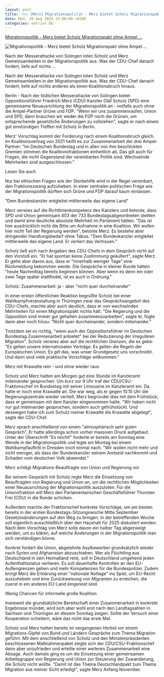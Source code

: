 ```yaml
---
layout: post
title: "🔥🔥 [Merz] Migrationspolitik - Merz bietet Scholz Migrationspakt ohne Ampel ..."
date: Mon, 26 Aug 2024 23:00:00 +0200
categories: entries DE
---
```

[Migrationspolitik - Merz bietet Scholz Migrationspakt ohne Ampel ...](https://www.schwarzwaelder-bote.de/inhalt.reaktionen-auf-anschlag-nach-solingen-fdp-gegen-leistungen-fuer-ausreisepflichtige.bffbe13e-b0d7-4df6-9c59-9dc0960bd00f.html)

![Migrationspolitik - Merz bietet Scholz Migrationspakt ohne Ampel ...](https://www.schwarzwaelder-bote.de/media.media.1e80ce0f-c16d-49de-b922-d59bc8fec24e.16x9_1024.jpg)

Nach der Messerattacke von Solingen loten Scholz und Merz Gemeinsamkeiten in der Migrationspolitik aus. Was der CDU-Chef danach fordert, liefe auf nichts ...

Nach der Messerattacke von Solingen loten Scholz und Merz Gemeinsamkeiten in der Migrationspolitik aus. Was der CDU-Chef danach fordert, liefe auf nichts anderes als einen Koalitionsbruch hinaus.

Berlin - Nach der tödlichen Messerattacke von Solingen bietet Oppositionsführer Friedrich Merz (CDU) Kanzler Olaf Scholz (SPD) eine gemeinsame Neuausrichtung der Migrationspolitik an - notfalls auch ohne die Ampel-Partner Grüne und FDP. "Wenn wir uns zusammenraufen, Union und SPD, dann brauchen wir weder die FDP noch die Grünen, um entsprechende gesetzliche Änderungen zu vollziehen", sagte er nach einem gut einstündigen Treffen mit Scholz in Berlin.

Merz' Vorschlag kommt der Forderung nach einem Koalitionsbruch gleich. Im Koalitionsvertrag von 2021 heißt es zur Zusammenarbeit der drei Ampel-Partner: "Im Deutschen Bundestag und in allen von ihm beschickten Gremien stimmen die Koalitionsfraktionen einheitlich ab. Das gilt auch für Fragen, die nicht Gegenstand der vereinbarten Politik sind. Wechselnde Mehrheiten sind ausgeschlossen."

Lesen Sie auch

Nur bei ethischen Fragen wie der Sterbehilfe wird in der Regel vereinbart, den Fraktionszwang aufzuheben. In einer zentralen politischen Frage wie der Migrationspolitik dürften sich Grüne und FDP darauf kaum einlassen.

"Dem Bundeskanzler entgleitet mittlerweile das eigene Land"

Merz verwies auf die Richtlinienkompetenz des Kanzlers und betonte, dass SPD und Union gemeinsam 403 der 733 Bundestagsabgeordneten stellten und damit eine deutliche absolute Mehrheit im Parlament hätten. "Das ist hier ausdrücklich nicht die Bitte um Aufnahme in eine Koalition. Wir wollen hier nicht Teil der Regierung werden", betonte Merz. Es bestehe aber dringender Handlungsbedarf ohne Tabus. "Dem Bundeskanzler entgleitet mittlerweile das eigene Land. Er verliert das Vertrauen."

Scholz ließ sich nach Angaben des CDU-Chefs in dem Gespräch nicht auf den Vorstoß ein. "Er hat spontan keine Zustimmung geäußert", sagte Merz. Er gehe aber davon aus, dass er "innerhalb weniger Tage" eine Rückmeldung bekommen werde. Die Gespräche in kleiner Runde hätten "heute Nachmittag bereits beginnen können. Aber wenn es denn ein oder zwei Tage später stattfindet, ist es auch in Ordnung."

Scholz: Zusammenarbeit: ja - aber "nicht quer durcheinander"

In einer ersten öffentlichen Reaktion begrüßte Scholz bei einer Wahlkampfveranstaltung in Thüringen zwar das Gesprächsangebot des CDU-Chefs, machte aber auch deutlich, dass er von wechselnden Mehrheiten für einen Migrationspakt nichts hält. "Die Regierung und die Opposition sind immer gut gehalten zusammenzuarbeiten", sagte er, fügte dann aber noch hinzu: "Nicht quer durcheinander, sondern miteinander."

Trotzdem sei es richtig, "wenn auch der Oppositionsführer im Deutschen Bundestag Zusammenarbeit anbietet" bei der Reduzierung der irregulären Migration". Scholz verwies aber auf die rechtlichen Grenzen, die es gebe: "Es gelten unsere internationalen Verträge. Es gelten die Regeln der Europäischen Union. Es gilt das, was unser Grundgesetz uns vorschreibt. Und dann sind viele praktische Vorschläge willkommen."

Merz mit Krawatte rein - und ohne wieder raus

Scholz und Merz hatten am Morgen gut eine Stunde im Kanzleramt miteinander gesprochen. Um kurz vor 9 Uhr traf der CDU/CSU-Fraktionschef im Bundestag mit seiner Limousine im Kanzleramt ein. Da hatte er noch eine Krawatte an. Die war weg, als er gegen 10.15 Uhr die Regierungszentrale wieder verließ. Merz begründet dies mit dem Frühstück, dass er gemeinsam mit dem Kanzler eingenommen hatte. "Wir haben nicht nur gut miteinander gesprochen, sondern auch gefrühstückt. Und deswegen habe ich zum Schutz meiner Krawatte die Krawatte abgelegt", sagte der CDU-Chef.

Merz sprach anschließend von einem "atmosphärisch sehr guten Gespräch". Er hatte allerdings schon vorher massiven Druck aufgebaut. Unter der Überschrift "Es reicht!" forderte er bereits am Sonntag eine Wende in der Migrationspolitik und legte am Montag bei einem Wahlkampfauftritt in Dresden noch einmal nach. "Wir wollen nicht mehr und nicht weniger, als dass der Bundeskanzler seinem Amtseid nachkommt und Schaden vom deutschen Volk abwendet."

Merz schlägt Migrations-Beauftragte von Union und Regierung vor

Bei seinem Gespräch mit Scholz regte Merz die Einsetzung von Beauftragten von Regierung und Union an, um die rechtlichen Möglichkeiten einer Neuausrichtung der Migrationspolitik auszuloten. Für die Unionsfraktion will Merz den Parlamentarischen Geschäftsführer Thorsten Frei (CDU) in die Runde schicken.

Außerdem machte der Fraktionschef konkrete Vorschläge, um am besten bereits in der ersten Bundestags-Sitzungswoche Mitte September Gesetzesänderungen auf den Weg zu bringen. In der betreffenden Woche soll eigentlich ausschließlich über den Haushalt für 2025 diskutiert werden. Nach dem Vorschlag von Merz solle davon ein halber Tag abgezweigt werden, um zu klären, auf welche Änderungen in der Migrationspolitik man sich verständigen könne.

Konkret fordert die Union, abgelehnte Asylbewerber grundsätzlich wieder nach Syrien und Afghanistan abzuschieben. Wer als Flüchtling aus Deutschland in sein Heimatland reist, soll in Deutschland umgehend jeden Aufenthaltsstatus verlieren. Es soll dauerhafte Kontrollen an den EU-Außengrenzen geben und mehr Kompetenzen für die Bundespolizei. Zudem bringt Merz die Erklärung einer "nationale Notlage" ins Spiel, um EU-Recht auszuhebeln und eine Zurückweisung von Migranten zu erreichen, die zuerst in ein anderes EU-Land eingereist sind.

Wenig Chancen für informelle große Koalition

Inwieweit die grundsätzliche Bereitschaft einer Zusammenarbeit in konkrete Ergebnisse mündet, wird sich aber wohl erst nach den Landtagsahlen in Sachsen und Thüringen an diesem Sonntag zeigen. Sollte der Versuch einer Kooperation scheitern, wäre das nicht das erste Mal.

Scholz und Merz hatten bereits im vergangenen Herbst vor einem Migrations-Gipfel von Bund und Ländern Gespräche zum Thema Migration geführt. Mit dem anschließend von Scholz und den Ministerpräsidenten beschlossenen Maßnahmenpaket zeigte sich der CDU/CSU-Fraktionschef dann aber unzufrieden und erteilte einer weiteren Zusammenarbeit eine Absage. Auch damals ging es um die Einsetzung einer gemeinsamen Arbeitsgruppe von Regierung und Union zur Steuerung der Zuwanderung, die Scholz nicht wollte. "Damit ist das Thema Deutschlandpakt zum Thema Migration aus meiner Sicht erledigt", sagte Merz Anfang November.

